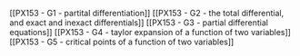 [[PX153 - G1 - partital differentiation]]
[[PX153 - G2 - the total differential, and exact and inexact differentials]]
[[PX153 - G3 - partial differential equations]]
[[PX153 - G4 - taylor expansion of a function of two variables]]
[[PX153 - G5 - critical points of a function of two variables]]
